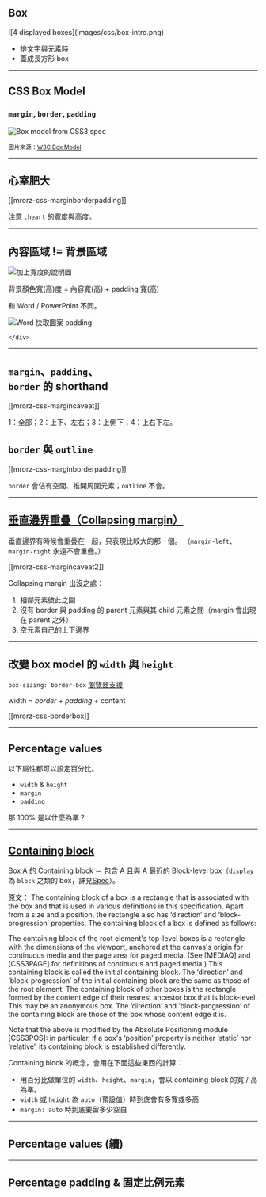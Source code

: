 Box
----

<div class="row">
  <div class="span3">
    ![4 displayed boxes](images/css/box-intro.png)
  </div>
  <div class="span3 leader">
    <ul>
      <li>排文字與元素時</li>
      <li>蓋成長方形 box</li>
    </ul>
  </div>
</div>

---

CSS Box Model
-------------

### `margin`, `border`, `padding`

![Box model from CSS3 spec](images/css/boxdim.png)

<small>圖片來源：[W3C Box Model](http://www.w3.org/TR/CSS21/box.html#box-dimensions)</small>

---

心室肥大
-------

[[mrorz-css-marginborderpadding]]

注意 `.heart` 的寬度與高度。

---

內容區域 != 背景區域
--------------------

<div class="row">
  <div class="span3 centered">

![加上寬度的說明圖](images/css/boxmodel-mdn.png?borderless)

  </div>
</div>


背景顏色寬(高)度 = 內容寬(高) + padding 寬(高)

和 Word / PowerPoint 不同。

<div class="row">
	<div class="span3 centered">

![Word 快取圖案 padding](images/css/word.jpg)

	</div>
</div>

---

`margin`、`padding`、<br>`border` 的 shorthand
--------------

[[mrorz-css-margincaveat]]

1：全部；2：上下、左右；3：上側下；4：上右下左。

`border` 與 `outline`
--------------------

[[mrorz-css-marginborderpadding]]

`border` 會佔有空間、推開周圍元素；`outline` 不會。

---

[垂直邊界重疊（Collapsing margin）](https://developer.mozilla.org/en-US/docs/Web/CSS/CSS_Box_Model/Mastering_margin_collapsing)
--------------

垂直邊界有時候會重疊在一起，只表現比較大的那一個。
（`margin-left`、`margin-right` 永遠不會重疊。）

[[mrorz-css-margincaveat2]]

Collapsing margin 出沒之處：
<ol>
  <li class="fragment">相鄰元素彼此之間</li>
  <li class="fragment">沒有 border 與 padding 的 parent 元素與其 child 元素之間（margin 會出現在 parent 之外）</li>
  <li class="fragment">空元素自己的上下邊界</li>
</ol>

---

改變 box model 的 `width` 與 `height`
--------------

`box-sizing: border-box` [瀏覽器支援](http://html5please.com/#box-sizing)

width = *border + padding* + content

[[mrorz-css-borderbox]]

---

Percentage values
------

以下屬性都可以設定百分比。

* `width` & `height`
* `margin`
* `padding`

那 100% 是以什麼為準？

---

[Containing block](https://www.w3.org/TR/css3-box/#block-level0)
---------

Box A 的 Containing block ＝ 包含 A 且與 A 最近的 Block-level box（`display` 為 `block` 之類的 box，詳見[Spec](https://www.w3.org/TR/css3-box/#block-level)）。

<aside>
原文： The containing block of a box is a rectangle that is associated with the box and that is used in various definitions in this specification. Apart from a size and a position, the rectangle also has ‘direction’ and ‘block-progression’ properties. The containing block of a box is defined as follows:

The containing block of the root element's top-level boxes is a rectangle with the dimensions of the viewport, anchored at the canvas's origin for continuous media and the page area for paged media. (See [MEDIAQ] and [CSS3PAGE] for definitions of continuous and paged media.) This containing block is called the initial containing block. The ‘direction’ and ‘block-progression’ of the initial containing block are the same as those of the root element.
The containing block of other boxes is the rectangle formed by the content edge of their nearest ancestor box that is block-level. This may be an anonymous box. The ‘direction’ and ‘block-progression’ of the containing block are those of the box whose content edge it is.

Note that the above is modified by the Absolute Positioning module [CSS3POS]: in particular, if a box's ‘position’ property is neither ‘static’ nor ‘relative’, its containing block is established differently.
</aside>

Containing block 的概念，會用在下面這些東西的計算：

* 用百分比做單位的 `width`、`height`、`margin`，會以 containing block 的寬 / 高為準。
* `width` 或 `height` 為 `auto`（預設值）時到底會有多寬或多高
* `margin: auto` 時到底要留多少空白

---

Percentage values (續)
------

<!-- TODO: 表格 width / height, margin, padding v.s. percentage value 100%。注意 vertical padding。 -->

---

Percentage padding & 固定比例元素
------
